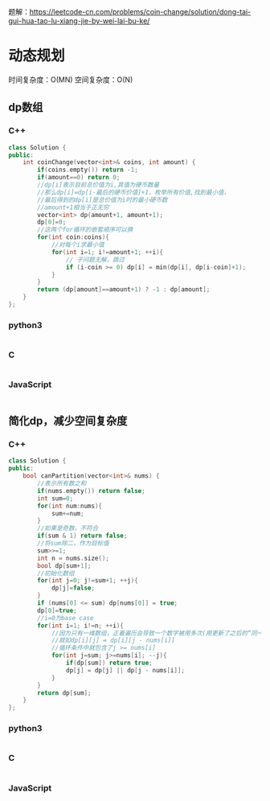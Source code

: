  题解：https://leetcode-cn.com/problems/coin-change/solution/dong-tai-gui-hua-tao-lu-xiang-jie-by-wei-lai-bu-ke/
# 动态规划
时间复杂度：O(MN)
空间复杂度：O(N)
## dp数组
### C++
```C++
class Solution {
public:
    int coinChange(vector<int>& coins, int amount) {
        if(coins.empty()) return -1;
        if(amount==0) return 0;
        //dp[i]表示目前总价值为i,其值为硬币数量
        //那么dp[i]=dp[i-最后的硬币价值]+1，枚举所有价值,找到最小值，
        //最后得到的dp[i]是总价值为i时的最小硬币数
        //amount+1相当于正无穷
        vector<int> dp(amount+1, amount+1);
        dp[0]=0;
        //这两个for循环的嵌套顺序可以换
        for(int coin:coins){
            //对每个i求最小值
            for(int i=1; i!=amount+1; ++i){
                // 子问题无解，跳过
                if (i-coin >= 0) dp[i] = min(dp[i], dp[i-coin]+1);
            }
        }
        return (dp[amount]==amount+1) ? -1 : dp[amount];
    }
};
```
### python3
```python

```
### C
```C++

```
### JavaScript
```javascript

```
## 简化dp，减少空间复杂度
### C++
```C++
class Solution {
public:
    bool canPartition(vector<int>& nums) {
        //表示所有数之和
        if(nums.empty()) return false;
        int sum=0;
        for(int num:nums){
            sum+=num;
        }
        //如果是奇数，不符合
        if(sum & 1) return false;
        //将sum除二，作为目标值
        sum>>=1;
        int n = nums.size();
        bool dp[sum+1];
        //初始化数组
        for(int j=0; j!=sum+1; ++j){
            dp[j]=false;
        }
        if (nums[0] <= sum) dp[nums[0]] = true;
        dp[0]=true;
        //i=0为base case
        for(int i=1; i!=n; ++i){
            //因为只有一维数组，正着遍历会导致一个数字被用多次(用更新了之后的“同一行”值更新下一个值)
            //就如dp[i][j] = dp[i][j - nums[i]]
            //循环条件中就包含了j >= nums[i]
            for(int j=sum; j>=nums[i]; --j){
                if(dp[sum]) return true;
                dp[j] = dp[j] || dp[j - nums[i]];
            }
        }
        return dp[sum];
    }
};
```
### python3
```python

```
### C
```C++

```
### JavaScript
```javascript

```
